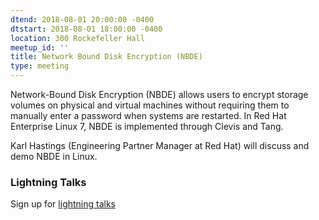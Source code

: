 ```yaml
---
dtend: 2018-08-01 20:00:00 -0400
dtstart: 2018-08-01 18:00:00 -0400
location: 300 Rockefeller Hall
meetup_id: ''
title: Network Bound Disk Encryption (NBDE)
type: meeting
---
```


Network-Bound Disk Encryption (NBDE) allows users to encrypt storage volumes on physical and virtual machines without requiring them to manually enter a password when systems are restarted. In Red Hat Enterprise Linux 7, NBDE is implemented through Clevis and Tang.

Karl Hastings (Engineering Partner Manager at Red Hat) will discuss and demo NBDE in Linux.

### Lightning Talks ###

Sign up for [lightning talks](/lightning-talks.html)
